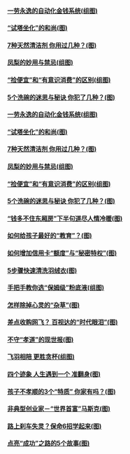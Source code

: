 #### [一劳永逸的自动化金钱系统(组图)](../pages/p8/965857.md) 
#### [“试塔坐化”的和尚(图)](../pages/p8/965261.md) 
#### [7种天然清洁剂 你用过几种？(图)](../pages/p8/965425.md) 
#### [凤梨的妙用与禁忌(组图)](../pages/p8/965531.md) 
#### [“捡便宜”和“有意识消费”的区别(组图)](../pages/p8/965732.md) 
#### [5个洗碗的迷思与秘诀 你犯了几种？(图)](../pages/p8/965428.md) 
#### [一劳永逸的自动化金钱系统(组图)](../pages/p8/965857.md) 
#### [“试塔坐化”的和尚(图)](../pages/p8/965261.md) 
#### [7种天然清洁剂 你用过几种？(图)](../pages/p8/965425.md) 
#### [凤梨的妙用与禁忌(组图)](../pages/p8/965531.md) 
#### [“捡便宜”和“有意识消费”的区别(组图)](../pages/p8/965732.md) 
#### [5个洗碗的迷思与秘诀 你犯了几种？(图)](../pages/p8/965428.md) 
#### [“钱多不住东厢房”下半句道尽人情冷暖(图)](../pages/p8/965697.md) 
#### [如何给孩子最好的“教育”？(图)](../pages/p8/965273.md) 
#### [如何增加信用卡“额度”与“秘密特权”(图)](../pages/p8/965631.md) 
#### [5步骤快速清洗羽绒衣(图)](../pages/p8/965423.md) 
#### [手把手教你选“保姆级”粉底液(组图)](../pages/p8/961399.md) 
#### [怎样除掉心灵的“杂草”(图)](../pages/p8/965075.md) 
#### [差点收购网飞？ 百视达的“时代眼泪”(图)](../pages/p8/965420.md) 
#### [不守“孝道”的现世报(图)](../pages/p8/965286.md) 
#### [飞羽相陪 更胜贪杯(组图)](../pages/p8/965446.md) 
#### [四个迹象 人生遇到一个 准翻身(图)](../pages/p8/965240.md) 
#### [孩子不孝顺的3个“特质” 你家有吗？(图)](../pages/p8/965266.md) 
#### [非典型创业家－“世界首富”马斯克(图)](../pages/p8/965415.md) 
#### [路上刹车失灵？保命6招学起来(图)](../pages/p8/965408.md) 
#### [点亮“成功”之路的5个故事(图)](../pages/p8/965042.md) 
